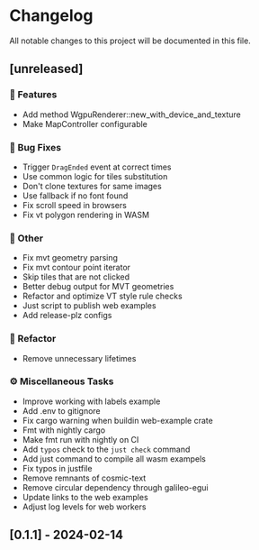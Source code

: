 # Changelog

All notable changes to this project will be documented in this file.

## [unreleased]

### 🚀 Features

- Add method WgpuRenderer::new_with_device_and_texture
- Make MapController configurable

### 🐛 Bug Fixes

- Trigger `DragEnded` event at correct times
- Use common logic for tiles substitution
- Don't clone textures for same images
- Use fallback if no font found
- Fix scroll speed in browsers
- Fix vt polygon rendering in WASM

### 💼 Other

- Fix mvt geometry parsing
- Fix mvt contour point iterator
- Skip tiles that are not clicked
- Better debug output for MVT geometries
- Refactor and optimize VT style rule checks
- Just script to publish web examples
- Add release-plz configs

### 🚜 Refactor

- Remove unnecessary lifetimes

### ⚙️ Miscellaneous Tasks

- Improve working with labels example
- Add .env to gitignore
- Fix cargo warning when buildin web-example crate
- Fmt with nightly cargo
- Make fmt run with nightly on CI
- Add `typos` check to the `just check` command
- Add just command to compile all wasm exampels
- Fix typos in justfile
- Remove remnants of cosmic-text
- Remove circular dependency through galileo-egui
- Update links to the web examples
- Adjust log levels for web workers

## [0.1.1] - 2024-02-14

<!-- generated by git-cliff -->
